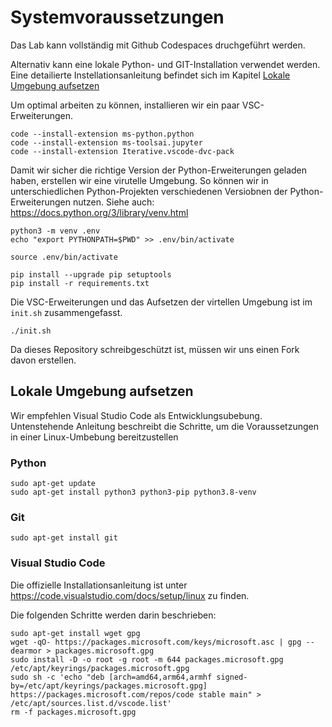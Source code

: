 # Systemvoraussetzungen

Das Lab kann vollständig mit Github Codespaces druchgeführt werden. 

Alternativ kann eine lokale Python- und GIT-Installation verwendet werden. Eine detailierte Instellationsanleitung befindet sich im Kapitel [Lokale Umgebung aufsetzen](#lokale-umgebung-aufsetzen)

Um optimal arbeiten zu können, installieren wir ein paar VSC-Erweiterungen.

```shell
code --install-extension ms-python.python
code --install-extension ms-toolsai.jupyter
code --install-extension Iterative.vscode-dvc-pack
```

Damit wir sicher die richtige Version der Python-Erweiterungen geladen haben, erstellen wir eine virutelle Umgebung. So können wir in unterschiedlichen Python-Projekten verschiedenen Versiobnen der Python-Erweiterungen nutzen. Siehe auch: https://docs.python.org/3/library/venv.html

```shell
python3 -m venv .env
echo "export PYTHONPATH=$PWD" >> .env/bin/activate

source .env/bin/activate

pip install --upgrade pip setuptools
pip install -r requirements.txt
```

Die VSC-Erweiterungen und das Aufsetzen der virtellen Umgebung ist im `init.sh` zusammengefasst.

```shell
./init.sh
```

Da dieses Repository schreibgeschützt ist, müssen wir uns einen Fork davon erstellen.


## Lokale Umgebung aufsetzen
Wir empfehlen Visual Studio Code als Entwicklungsubebung. Untenstehende Anleitung beschreibt die Schritte, um die Voraussetzungen in einer Linux-Umbebung bereitzustellen

### Python

```shell
sudo apt-get update
sudo apt-get install python3 python3-pip python3.8-venv
```

### Git

```shell
sudo apt-get install git
```

### Visual Studio Code

Die offizielle Installationsanleitung ist unter https://code.visualstudio.com/docs/setup/linux zu finden.

Die folgenden Schritte werden darin beschrieben:

```shell
sudo apt-get install wget gpg
wget -qO- https://packages.microsoft.com/keys/microsoft.asc | gpg --dearmor > packages.microsoft.gpg
sudo install -D -o root -g root -m 644 packages.microsoft.gpg /etc/apt/keyrings/packages.microsoft.gpg
sudo sh -c 'echo "deb [arch=amd64,arm64,armhf signed-by=/etc/apt/keyrings/packages.microsoft.gpg] https://packages.microsoft.com/repos/code stable main" > /etc/apt/sources.list.d/vscode.list'
rm -f packages.microsoft.gpg